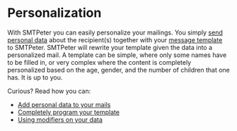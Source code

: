 # Personalization

With SMTPeter you can easily personalize your mailings. You simply [send personal data](personalization/data)
about the recipient(s) together with your [message template](programming)\
to SMTPeter. SMTPeter will rewrite your
template given the data into a personalized mail. A template can be
simple, where only some names have to be filled in, or very complex where
the content is completely personalized based on the age, gender, and the
number of children that one has. It is up to you.

Curious? Read how you can:

* [Add personal data to your mails](personalization/data)
* [Completely program your template](personalization/programming)
* [Using modifiers on your data](personalization/modifiers)
